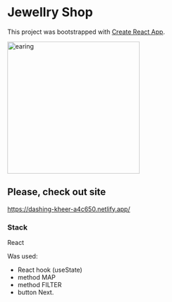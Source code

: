 # Jewellry Shop
This project was bootstrapped with [Create React App](https://github.com/facebook/create-react-app).

<img src="https://media.thejewellershop.com/images/products/Staging1000/SE0573_01.jpg" width="300px" alt="earing">

## Please, check out site

https://dashing-kheer-a4c650.netlify.app/

### Stack

React

Was used:
- React hook (useState)
- method MAP
- method FILTER
- button Next.
